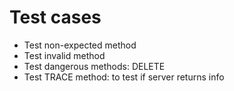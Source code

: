 Test cases
==========

- Test non-expected method
- Test invalid method
- Test dangerous methods: DELETE
- Test TRACE method: to test if server returns info